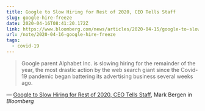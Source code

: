 ```yaml
---
title: Google to Slow Hiring for Rest of 2020, CEO Tells Staff
slug: google-hire-freeze
date: 2020-04-16T08:41:20.172Z
link: https://www.bloomberg.com/news/articles/2020-04-15/google-to-slow-hiring-for-rest-of-2020-ceo-pichai-tells-staff
url: /note/2020-04-16-google-hire-freeze
tags:
  - covid-19
---
```


> Google parent Alphabet Inc. is slowing hiring for the remainder of the year, the most drastic action by the web search giant since the Covid-19 pandemic began battering its advertising business several weeks ago.

&mdash; [Google to Slow Hiring for Rest of 2020, CEO Tells Staff](https://www.bloomberg.com/news/articles/2020-04-15/google-to-slow-hiring-for-rest-of-2020-ceo-pichai-tells-staff), Mark Bergen in _Bloomberg_
